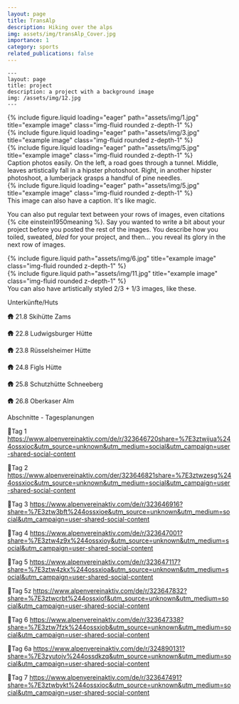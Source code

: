 ```yaml
---
layout: page
title: TransAlp
description: Hiking over the alps
img: assets/img/transAlp_Cover.jpg
importance: 1
category: sports
related_publications: false
---
```


<script type="text/javascript" src="https://www.alpenvereinaktiv.com/de/embed/324902439/js?mw=false&s=m"></script>


    ---
    layout: page
    title: project
    description: a project with a background image
    img: /assets/img/12.jpg
    ---

<div class="row">
    <div class="col-sm mt-3 mt-md-0">
        {% include figure.liquid loading="eager" path="assets/img/1.jpg" title="example image" class="img-fluid rounded z-depth-1" %}
    </div>
    <div class="col-sm mt-3 mt-md-0">
        {% include figure.liquid loading="eager" path="assets/img/3.jpg" title="example image" class="img-fluid rounded z-depth-1" %}
    </div>
    <div class="col-sm mt-3 mt-md-0">
        {% include figure.liquid loading="eager" path="assets/img/5.jpg" title="example image" class="img-fluid rounded z-depth-1" %}
    </div>
</div>
<div class="caption">
    Caption photos easily. On the left, a road goes through a tunnel. Middle, leaves artistically fall in a hipster photoshoot. Right, in another hipster photoshoot, a lumberjack grasps a handful of pine needles.
</div>
<div class="row">
    <div class="col-sm mt-3 mt-md-0">
        {% include figure.liquid loading="eager" path="assets/img/5.jpg" title="example image" class="img-fluid rounded z-depth-1" %}
    </div>
</div>
<div class="caption">
    This image can also have a caption. It's like magic.
</div>

You can also put regular text between your rows of images, even citations {% cite einstein1950meaning %}.
Say you wanted to write a bit about your project before you posted the rest of the images.
You describe how you toiled, sweated, _bled_ for your project, and then... you reveal its glory in the next row of images.

<div class="row justify-content-sm-center">
    <div class="col-sm-8 mt-3 mt-md-0">
        {% include figure.liquid path="assets/img/6.jpg" title="example image" class="img-fluid rounded z-depth-1" %}
    </div>
    <div class="col-sm-4 mt-3 mt-md-0">
        {% include figure.liquid path="assets/img/11.jpg" title="example image" class="img-fluid rounded z-depth-1" %}
    </div>
</div>
<div class="caption">
    You can also have artistically styled 2/3 + 1/3 images, like these.
</div>


Unterkünfte/Huts

🛖 21.8 Skihütte Zams

🛖 22.8 Ludwigsburger Hütte

🛖 23.8 Rüsselsheimer Hütte

🛖 24.8 Figls Hütte

🛖 25.8 Schutzhütte Schneeberg

🛖 26.8 Oberkaser Alm

Abschnitte - Tagesplanungen

📅Tag 1 https://www.alpenvereinaktiv.com/de/r/323646720share=%7E3ztwijua%244ossxioc&utm_source=unknown&utm_medium=social&utm_campaign=user-shared-social-content

📅Tag 2 https://www.alpenvereinaktiv.com/der/323646821share=%7E3ztwzesg%244ossxioc&utm_source=unknown&utm_medium=social&utm_campaign=user-shared-social-content

📅Tag 3 https://www.alpenvereinaktiv.com/de/r/323646916?share=%7E3ztw3bft%244ossxioe&utm_source=unknown&utm_medium=social&utm_campaign=user-shared-social-content

📅Tag 4 https://www.alpenvereinaktiv.com/de/r/323647001?share=%7E3ztw4z9x%244ossxioy&utm_source=unknown&utm_medium=social&utm_campaign=user-shared-social-content

📅Tag 5 https://www.alpenvereinaktiv.com/de/r/323647117?share=%7E3ztw4zkx%244ossxioa&utm_source=unknown&utm_medium=social&utm_campaign=user-shared-social-content

📅Tag 5z https://www.alpenvereinaktiv.com/de/r/323647832?share=%7E3ztwcrbt%244ossxiof&utm_source=unknown&utm_medium=social&utm_campaign=user-shared-social-content

📅Tag 6 https://www.alpenvereinaktiv.com/de/r/323647338?share=%7E3ztw7fzk%244ossxiob&utm_source=unknown&utm_medium=social&utm_campaign=user-shared-social-content

📅Tag 6a https://www.alpenvereinaktiv.com/de/r/324890131?share=%7E3zyutojv%244ossdkzq&utm_source=unknown&utm_medium=social&utm_campaign=user-shared-social-content

📅Tag 7 https://www.alpenvereinaktiv.com/de/r/323647491?share=%7E3ztwbykt%244ossxioc&utm_source=unknown&utm_medium=social&utm_campaign=user-shared-social-content
